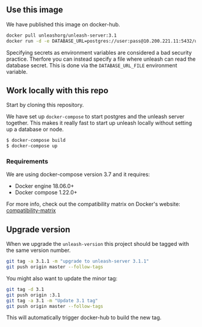 ## Use this image

We have published this image on docker-hub. 

```bash
docker pull unleashorg/unleash-server:3.1
docker run -d -e DATABASE_URL=postgres://user:pass@10.200.221.11:5432/unleash unleashorg/unleash-server
```


Specifying secrets as environment variables are considered a bad security practice. Therfore you can instead specify a file where unleash can read the database secret. This is done via the `DATABASE_URL_FILE` environment variable. 


## Work locally with this repo 
Start by cloning this repository. 

We have set up `docker-compose` to start postgres and the unleash server together. This makes it really fast to start up
unleash locally without setting up a database or node.

```bash
$ docker-compose build
$ docker-compose up
```

### Requirements
We are using docker-compose version 3.7 and it requires:

- Docker engine 18.06.0+
- Docker compose 1.22.0+

For more info, check out the compatibility matrix on Docker's website: [compatibility-matrix](
https://docs.docker.com/compose/compose-file/compose-versioning/#compatibility-matrix)



## Upgrade version
When we upgrade the `unleash-version` this project should be tagged with the same version number.

```bash
git tag -a 3.1.1 -m "upgrade to unleash-server 3.1.1"
git push origin master --follow-tags
```

You might also want to update the minor tag:

```bash
git tag -d 3.1
git push origin :3.1
git tag -a 3.1 -m "Update 3.1 tag"
git push origin master --follow-tags
```

This will automatically trigger docker-hub to build the new tag. 
